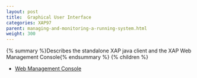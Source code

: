```yaml
---
layout: post
title:  Graphical User Interface
categories: XAP97
parent: managing-and-monitoring-a-running-system.html
weight: 300
---
```


{% summary %}Describes the standalone XAP java client and the XAP Web Management Console{% endsummary %}
{% children %}

- [Web Management Console](./web-management-console.html)
